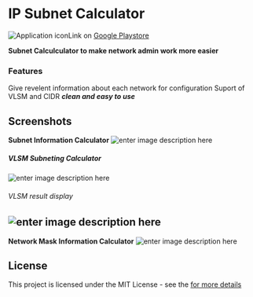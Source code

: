 

# IP Subnet Calculator
![Application icon](https://raw.githubusercontent.com/kowama/Subnet-Calculator/master/app/src/main/res/mipmap-xxxhdpi/ic_launcher.png?token=An4u7UbEPM-reoIncFcUvv3aSZkqDrf4ks5cf60XwA==)Link on  [Google Playstore](https://play.google.com/store/apps/details?id=com.nimina.kowama.calculatornetadmin "playstore")

**Subnet Calculculator to make network admin work more easier**
### Features
Give revelent information about each network for configuration
Suport of VLSM and CIDR
***clean and easy to use***

## Screenshots
**Subnet Information Calculator**
![enter image description here](https://raw.githubusercontent.com/kowama/Subnet-Calculator/master/screenshots/Screenshot_1.png?token=An4u7ZW8Hccx3WuLaT8hT4zxvMyBa22aks5cf62vwA==)

##### VLSM Subneting Calculator 
![enter image description here](https://raw.githubusercontent.com/kowama/Subnet-Calculator/master/screenshots/Screenshot_2.png?token=An4u7YmGZpXyMLsTYeUvIq97etS6xGZMks5cf65EwA==)

###### VLSM result display
![enter image description here](https://raw.githubusercontent.com/kowama/Subnet-Calculator/master/screenshots/Screenshot_3.png?token=An4u7T7tazIFPTpPmoeAA3hBbMSo474_ks5cf66FwA==)
------------
**Network Mask Information Calculator**
![enter image description here](https://raw.githubusercontent.com/kowama/Subnet-Calculator/master/screenshots/Screenshot_4.png?token=An4u7SzA07YngtJtL6r0qxqOu06pw8NPks5cf66vwA==)


## License

This project is licensed under the MIT License - see the  [for more details](https://en.wikipedia.org/wiki/MIT_License)

